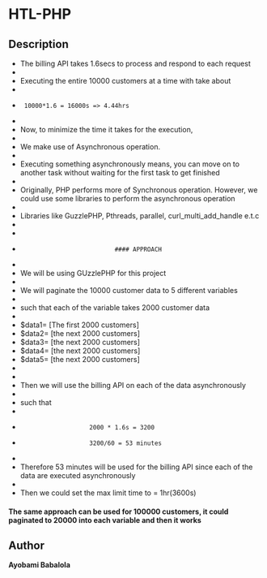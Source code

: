 # HTL-PHP
    
## Description

* The billing API takes 1.6secs to process and respond to each request
 * 
 * Executing the entire 10000 customers at a time with take about
 * 
 *      10000*1.6 = 16000s => 4.44hrs
 * 
 * Now, to minimize the time it takes for the execution, 
 * 
 * We make use of Asynchronous operation.
 *  
 * Executing something asynchronously means, you can move on to another task without waiting for the first task to get finished
 * 
 * Originally, PHP performs more of Synchronous operation. However, we could use some libraries to perform the asynchronous operation
 * 
 * Libraries like GuzzlePHP, Pthreads, parallel, curl_multi_add_handle e.t.c
 * 
 * 
 *                               #### APPROACH
 * 
 * We will be using GUzzlePHP for this project
 * 
 * We will paginate the 10000 customer data to 5 different variables
 * 
 * such that each of the variable takes 2000 customer data
 * 
 * $data1= [The first 2000 customers]
 * $data2= [the next 2000 customers]
 * $data3= [the next 2000 customers]
 * $data4= [the next 2000 customers]
 * $data5= [the next 2000 customers]
 * 
 * 
 * Then we will use the billing API on each of the data asynchronously 
 * 
 * such that 
 * 
 *                        2000 * 1.6s = 3200
 *                        3200/60 = 53 minutes
 * 
 * Therefore 53 minutes will be used for the billing API since each of the data are executed asynchronously
 * 
 * Then we could set the max limit time to = 1hr(3600s) 
 
 
 #### The same approach can be used for 100000 customers, it could paginated to 20000 into each variable and then it works





## Author
**Ayobami Babalola**


